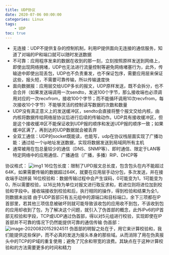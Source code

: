 ```yaml
---
title: UDP协议
date: 2020-07-06 00:00:00
categories: Linux
tags:
    - UDP
toc: true
---
```


* 无连接：UDP不提供复杂的控制机制，利用IP提供面向无连接的通信服务，知道了对端的IP和端口就可以随时发送数据
* 不可靠：应用程序发来的数据在收到的那一刻，立刻按照原样发送到网络上，即使出现网络拥堵，UDP也无法进行流量控制等避免网络堵塞行为，此外，传输途中即使出现丢包，UDP也不负责重发，也不保证包序，需要应用层来保证这些，报头短，不需要可靠传输，所以传输速度快
* 面向数据报：应用层交给UDP多长的报文，UDP原样发送，既不会拆分，也不会合并（如果发送端调用一次sendto，发送100个字节，那么接收端也必须调用对应的一次recvfrom，接收100个字节；而不能循环调用10次recvfrom，每次接收10个字节）不能够灵活的控制读写数据的次数和数量
* UDP没有真正意义上的发送缓冲区，sendto会直接将整个报文交给内核，由内核将数据传给网络层协议后进行后续的传输动作。UDP具有接收缓冲区，但是这个接收缓冲区不能保证收到UDP报的顺序和发送UDP报的顺序一致；如果缓冲区满了，再到达的UDP数据就会被丢弃
* 全双工通信：UDP的socket既能读，也能写，udp在协议栈层面实现了广播功能：通过给一个ip地址发送数据，实现将数据发送到局域网所有主机  
* 通常被用在包总量较少的通信（DNS、SNMP等）、即时通信、限定于LAN等特定网络中的应用通信、广播通信（广播，多播）RIP、DHCP等

协议格式：
![img1](img1.png)
16位包长度：限制了UPD报文总长度，包含包头在内不能超过64K，如果需要传输的数据超过64K，就要在应用层手动分包，多次发送，并在接收端手动拼装
16位校验和：数据传输过程中会产生误码，0可能变为1，1可能变为0，所以需要校验，以16比特为单位对报文进行取反求和，若进位则将进位加到校验和字段中。接收端接收到校验和后，执行相同的操作，得到检验和结果为全1，则数据未出错
由于UDP首部只有五元组中的源端口和目标端口，余下三项都在IP首部里，若其他三项信息被破坏则就可能导致该收包的应用收不到包，不该收到包的应用却收到了包，为了解决这个问题，就引入了伪首部的概念，此外IPv6的IP首部无校验和字段，TCP或UDP通过伪首部，得以对5元组进行校验，实现即使在IP首部并不可靠的情况下仍然能提供可靠的通信传输
伪首部：
![image-20200820152924511](C:\Users\lenovo\AppData\Roaming\Typora\typora-user-images\image-20200820152924511.png)
伪首部的明智之处在于，用它来计算校验和，我们能提供这些保护，而不必真的发送为报头本身的那些域。从而消除了用在伪真报头中的TCP的IP域的重复使用；避免了冗余和带宽的浪费。其缺点在于这种计算校验和的方法需要更多的时间和精力